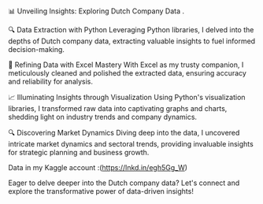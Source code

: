 📊 Unveiling Insights: Exploring Dutch Company Data .

🔍 Data Extraction with Python
Leveraging Python libraries, I delved into the depths of Dutch company data, extracting valuable insights to fuel informed decision-making. 

🧹 Refining Data with Excel Mastery
With Excel as my trusty companion, I meticulously cleaned and polished the extracted data, ensuring accuracy and reliability for analysis. 

📈 Illuminating Insights through Visualization
Using Python's visualization libraries, I transformed raw data into captivating graphs and charts, shedding light on industry trends and company dynamics. 

🔍 Discovering Market Dynamics
Diving deep into the data, I uncovered intricate market dynamics and sectoral trends, providing invaluable insights for strategic planning and business growth. 

Data in my Kaggle account :(https://lnkd.in/egh5Gg_W)

Eager to delve deeper into the Dutch company data? Let's connect and explore the transformative power of data-driven insights! 
